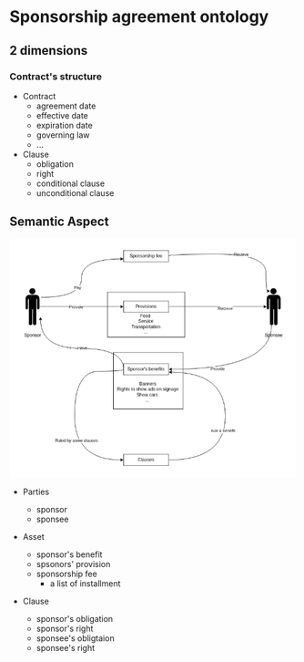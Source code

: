 # Sponsorship agreement ontology 

## 2 dimensions 

###  Contract's structure 
- Contract 
    - agreement date 
    - effective date
    - expiration date  
    - governing law 
    - ...
- Clause 
    - obligation 
    - right 
    - conditional clause 
    - unconditional clause 

## Semantic Aspect 
![](./asset/relation.png)
- Parties 
    - sponsor 
    - sponsee 
- Asset 
    - sponsor's benefit 
    - spsonors' provision 
    - sponsorship fee 
        - a list of installment

- Clause 
    - sponsor's obligation 
    - sponsor's right 
    - sponsee's obligtaion 
    - sponsee's right 


